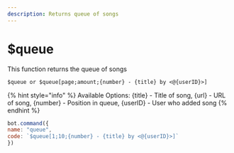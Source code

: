 ```yaml
---
description: Returns queue of songs
---
```


# $queue

This function returns the queue of songs

```
$queue or $queue[page;amount;{number} - {title} by <@{userID}>]
```

{% hint style="info" %}
Available Options: {title} - Title of song, {url} - URL of song, {number} - Position in queue, {userID} - User who added song
{% endhint %}

```javascript
bot.command({
name: "queue",
code: `$queue[1;10;{number} - {title} by <@{userID}>]`
})
```
